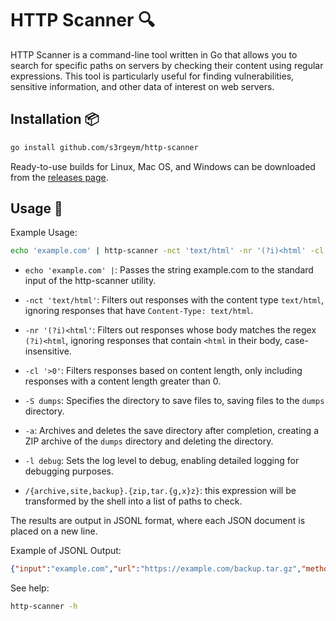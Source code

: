 # HTTP Scanner 🔍

HTTP Scanner is a command-line tool written in Go that allows you to search for specific paths on servers by checking their content using regular expressions. This tool is particularly useful for finding vulnerabilities, sensitive information, and other data of interest on web servers.

## Installation 📦

```bash
go install github.com/s3rgeym/http-scanner
```

Ready-to-use builds for Linux, Mac OS, and Windows can be downloaded from the [releases page](../../releases).

## Usage 🚀

Example Usage:

```bash
echo 'example.com' | http-scanner -nct 'text/html' -nr '(?i)<html' -cl '>0' -S dumps -a -l debug /{archive,site,backup}.{zip,tar.{g,x}z}
```

- `echo 'example.com' |`: Passes the string example.com to the standard input of the http-scanner utility.

- `-nct 'text/html'`: Filters out responses with the content type `text/html`, ignoring responses that have `Content-Type: text/html`.

- `-nr '(?i)<html'`: Filters out responses whose body matches the regex `(?i)<html`, ignoring responses that contain `<html` in their body, case-insensitive.

- `-cl '>0'`: Filters responses based on content length, only including responses with a content length greater than 0.

- `-S dumps`: Specifies the directory to save files to, saving files to the `dumps` directory.

- `-a`: Archives and deletes the save directory after completion, creating a ZIP archive of the `dumps` directory and deleting the directory.

- `-l debug`: Sets the log level to debug, enabling detailed logging for debugging purposes.

- `/{archive,site,backup}.{zip,tar.{g,x}z}`: this expression will be transformed by the shell into a list of paths to check.

The results are output in JSONL format, where each JSON document is placed on a new line.

Example of JSONL Output:

```json
{"input":"example.com","url":"https://example.com/backup.tar.gz","method":"GET","host":"example.com","path":"/backup.tar.gz","completion_date":"2024-09-23T15:31:08+03:00","status":200,"content_type":"application/octet-stream","content_length":1517,"ip":"120.34.56.78"}
```

See help:

```bash
http-scanner -h
```
